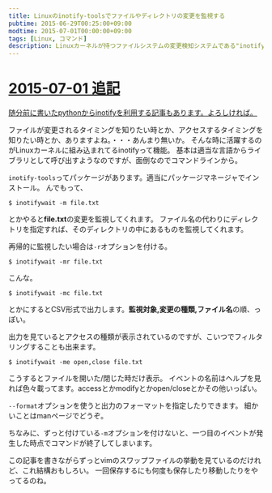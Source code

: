 ```yaml
---
title: Linuxのinotify-toolsでファイルやディレクトリの変更を監視する
pubtime: 2015-06-29T00:25:00+09:00
modtime: 2015-07-01T00:00:00+09:00
tags: [Linux, コマンド]
description: Linuxカーネルが持つファイルシステムの変更検知システムである"inotify"という機能をコマンドラインで扱うためのツール「inotify-tools」の使い方の紹介です。
---
```


<ins date="2015-07-01">

# 2015-07-01 追記

随分前に書いた[pythonからinotifyを利用する記事](/blog/2013/03/python-inotify)もあります。よろしければ。

</ins>

ファイルが変更されるタイミングを知りたい時とか、アクセスするタイミングを知りたい時とか、ありますよね。・・・あんまり無いか。
そんな時に活躍するのがLinuxカーネルに組み込まれてるinotifyって機能。
基本は適当な言語からライブラリとして呼び出すようなのですが、面倒なのでコマンドラインから。

`inotify-tools`ってパッケージがあります。適当にパッケージマネージャでインストール。
んでもって、
``` shell
$ inotifywait -m file.txt
```
とかやると**file.txt**の変更を監視してくれます。
ファイル名の代わりにディレクトリを指定すれば、そのディレクトリの中にあるものを監視してくれます。

再帰的に監視したい場合は`-r`オプションを付ける。
``` shell
$ inotifywait -mr file.txt
```
こんな。

``` shell
$ inotifywait -mc file.txt
```
とかにするとCSV形式で出力します。**監視対象,変更の種類,ファイル名**の順、っぽい。

出力を見ているとアクセスの種類が表示されているのですが、こいつでフィルタリングすることも出来ます。
``` shell
$ inotifywait -me open,close file.txt
```
こうするとファイルを開いた/閉じた時だけ表示。
イベントの名前はヘルプを見れば色々載ってます。accessとかmodifyとかopen/closeとかその他いっぱい。

`--format`オプションを使うと出力のフォーマットを指定したりできます。
細かいことはmanページでどうぞ。

ちなみに、ずっと付けている`-m`オプションを付けないと、一つ目のイベントが発生した時点でコマンドが終了してしまいます。

この記事を書きながらずっとvimのスワップファイルの挙動を見ているのだけれど、これ結構おもしろい。
一回保存するにも何度も保存したり移動したりをやってるのね。
